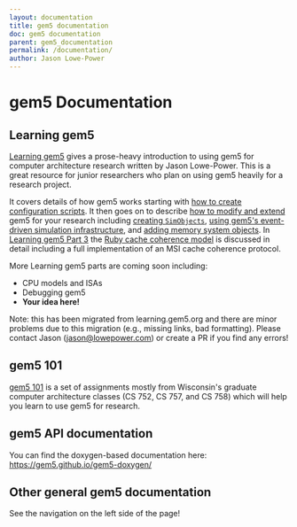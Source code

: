 ```yaml
---
layout: documentation
title: gem5 documentation
doc: gem5 documentation
parent: gem5_documentation
permalink: /documentation/
author: Jason Lowe-Power
---
```


# gem5 Documentation

## Learning gem5

[Learning gem5](learning_gem5/introduction/) gives a prose-heavy introduction to using gem5 for computer architecture research written by Jason Lowe-Power.
This is a great resource for junior researchers who plan on using gem5 heavily for a research project.

It covers details of how gem5 works starting with [how to create configuration scripts](learning_gem5/part1/simple_config).
It then goes on to describe [how to modify and extend](learning_gem5/part2/environment) gem5 for your research including [creating `SimObjects`](learning_gem5/part2/helloobject), [using gem5's event-driven simulation infrastructure](learning_gem5/part2/events), and [adding memory system objects](learning_gem5/part2/memoryobject).
In [Learning gem5 Part 3](learning_gem5/part3/MSIintro) the [Ruby cache coherence model](/documentation/general_docs/ruby) is discussed in detail including a full implementation of an MSI cache coherence protocol.

More Learning gem5 parts are coming soon including:
* CPU models and ISAs
* Debugging gem5
* **Your idea here!**

Note: this has been migrated from learning.gem5.org and there are minor problems due to this migration (e.g., missing links, bad formatting).
Please contact Jason (jason@lowepower.com) or create a PR if you find any errors!

## gem5 101

[gem5 101](learning_gem5/gem5_101) is a set of assignments mostly from Wisconsin's graduate computer architecture classes (CS 752, CS 757, and CS 758) which will help you learn to use gem5 for research.

## gem5 API documentation

You can find the doxygen-based documentation here: <https://gem5.github.io/gem5-doxygen/>

## Other general gem5 documentation

See the navigation on the left side of the page!
